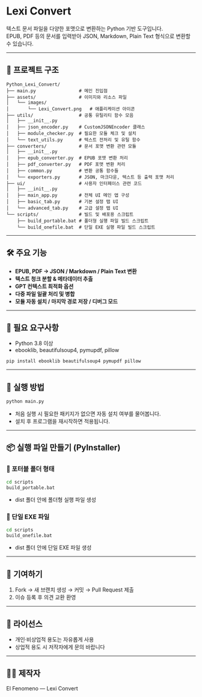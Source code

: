 # Lexi Convert

텍스트 문서 파일을 다양한 포맷으로 변환하는 Python 기반 도구입니다.  
EPUB, PDF 등의 문서를 입력받아 JSON, Markdown, Plain Text 형식으로 변환할 수 있습니다.

---

## 📁 프로젝트 구조

```
Python_Lexi_Convert/
├── main.py                # 메인 진입점
├── assets/                # 이미지와 리소스 파일
│   └── images/
│       └── Lexi_Convert.png   # 애플리케이션 아이콘
├── utils/                 # 공통 유틸리티 함수 모음
│   ├── __init__.py
│   ├── json_encoder.py    # CustomJSONEncoder 클래스
│   ├── module_checker.py  # 필요한 모듈 체크 및 설치
│   └── text_utils.py      # 텍스트 전처리 및 유틸 함수
├── converters/            # 문서 포맷 변환 관련 모듈
│   ├── __init__.py
│   ├── epub_converter.py  # EPUB 포맷 변환 처리
│   ├── pdf_converter.py   # PDF 포맷 변환 처리
│   ├── common.py          # 변환 공통 함수들
│   └── exporters.py       # JSON, 마크다운, 텍스트 등 출력 포맷 처리
├── ui/                    # 사용자 인터페이스 관련 코드
│   ├── __init__.py
│   ├── main_app.py        # 전체 UI 메인 앱 구성
│   ├── basic_tab.py       # 기본 설정 탭 UI
│   └── advanced_tab.py    # 고급 설정 탭 UI
└── scripts/               # 빌드 및 배포용 스크립트
    ├── build_portable.bat # 폴더형 실행 파일 빌드 스크립트
    └── build_onefile.bat  # 단일 EXE 실행 파일 빌드 스크립트
```

---

## 🛠️ 주요 기능

- **EPUB, PDF → JSON / Markdown / Plain Text 변환**  
- **텍스트 청크 분할 & 메타데이터 추출**  
- **GPT 컨텍스트 최적화 옵션**  
- **다중 파일 일괄 처리 및 병합**  
- **모듈 자동 설치 / 마지막 경로 저장 / 디버그 모드**

---

## 🔧 필요 요구사항

- Python 3.8 이상  
- ebooklib, beautifulsoup4, pymupdf, pillow

```bash
pip install ebooklib beautifulsoup4 pymupdf pillow
```

---

## 🚀 실행 방법

```bash
python main.py
```

- 처음 실행 시 필요한 패키지가 없으면 자동 설치 여부를 물어봅니다.
- 설치 후 프로그램을 재시작하면 적용됩니다.

---

## 📦 실행 파일 만들기 (PyInstaller)

### 👜 포터블 폴더 형태

```bash
cd scripts
build_portable.bat
```

- dist 폴더 안에 폴더형 실행 파일 생성

### 📁 단일 EXE 파일

```bash
cd scripts
build_onefile.bat
```

- dist 폴더 안에 단일 EXE 파일 생성

---

## 🤝 기여하기

1. Fork → 새 브랜치 생성 → 커밋 → Pull Request 제출  
2. 이슈 등록 후 의견 교환 환영

---

## 📝 라이선스

- 개인·비상업적 용도는 자유롭게 사용  
- 상업적 용도 시 저작자에게 문의 바랍니다

---

## 👨‍💻 제작자

El Fenomeno — Lexi Convert
